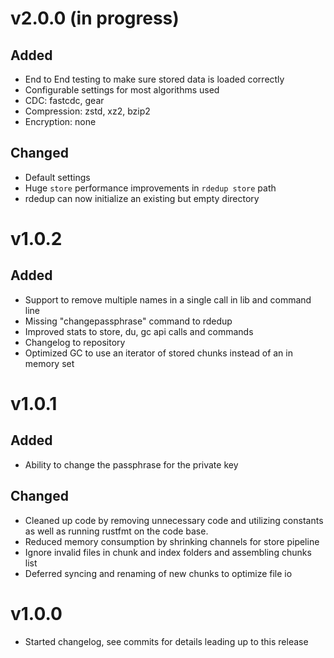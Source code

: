 # v2.0.0 (in progress)
## Added
- End to End testing to make sure stored data is loaded correctly
- Configurable settings for most algorithms used
- CDC: fastcdc, gear
- Compression: zstd, xz2, bzip2
- Encryption: none

## Changed
- Default settings
- Huge `store` performance improvements in `rdedup store` path
- rdedup can now initialize an existing but empty directory

# v1.0.2
## Added
- Support to remove multiple names in a single call in lib and command line
- Missing "changepassphrase" command to rdedup
- Improved stats to store, du, gc api calls and commands
- Changelog to repository
- Optimized GC to use an iterator of stored chunks instead of an in memory set

# v1.0.1
## Added
- Ability to change the passphrase for the private key

## Changed
- Cleaned up code by removing unnecessary code and utilizing constants as well as
running rustfmt on the code base.
- Reduced memory consumption by shrinking channels for store pipeline
- Ignore invalid files in chunk and index folders and assembling chunks list
- Deferred syncing and renaming of new chunks to optimize file io

# v1.0.0
- Started changelog, see commits for details leading up to this release

